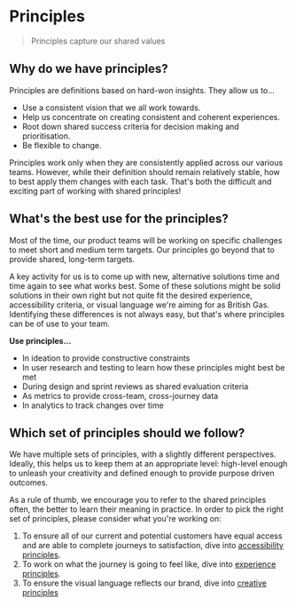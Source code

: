 # Principles

> Principles capture our shared values

## Why do we have principles? 

Principles are definitions based on hard-won insights. They allow us to...

- Use a consistent vision that we all work towards.
- Help us concentrate on creating consistent and coherent experiences.
- Root down shared success criteria for decision making and prioritisation.
- Be flexible to change.

Principles work only when they are consistently applied across our various teams. However, while their definition should remain relatively stable, how to best apply them changes with each task. That's both the difficult and exciting part of working with shared principles!

## What's the best use for the principles? 

Most of the time, our product teams will be working on specific challenges to meet short and medium term targets. Our principles go beyond that to provide shared, long-term targets.


A key activity for us  is to come up with new, alternative solutions time and time again to see what works best. Some of these solutions might be solid solutions in their own right but not quite fit the desired experience, accessibility criteria, or visual language we're aiming for as British Gas. Identifying these differences is not always easy, but that's where principles can be of use to your team.

**Use principles...**

- In ideation to provide constructive constraints
- In user research and testing to learn how these principles might best be met
- During design and sprint reviews as shared evaluation criteria
- As metrics to provide cross-team, cross-journey data
- In analytics to track changes over time

## Which set of principles should we follow?

We have multiple sets of principles, with a slightly different perspectives. Ideally, this helps us to keep them at an appropriate level: high-level enough to unleash your creativity and defined enough to provide purpose driven outcomes. 

As a rule of thumb, we encourage you to refer to the shared principles often, the better to learn their meaning in practice. In order to pick the right set of principles, please consider what you're working on:

  1. To ensure all of our current and potential customers have equal access and are able to complete journeys to satisfaction, dive into [accessibility principles](https://docs.britishgas.design/principles/accessibility).
  2. To work on what the journey is going to feel like, dive into [experience principles](https://docs.britishgas.design/principles/experience).
  3. To ensure the visual language reflects our brand, dive into [creative principles](https://centrica.frontify.com/d/6307mViOlfHB/visual-identity#/our-creative-principles/introducing-our-principles-1539682119)

